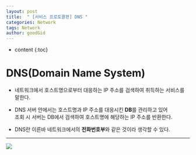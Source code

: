 ```yaml
---
layout: post
title:  " [서비스 프로토콜편] DNS "
categories: Network
tags: Network
author: goodGid
---
```

* content
{:toc}


# DNS(Domain Name System)

* 네트워크에서 호스트명으로부터 대응하는 IP 주소를 검색하여 취득하는 서비스를 말한다.

* DNS 서버 안에서는 호스트명과 IP 주소를 대응시킨 <b>DB</b>를 관리하고 있어 <br> 조회 시 서버는 DB에서 검색하여 호스트명에 해당하는 IP 주소를 반환한다.

* DNS란 이른바 네트워크에서의 <b>전화번호부</b>와 같은 것이라 생각할 수 있다.


---


![](/assets/img/network/dns_1.png)



